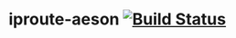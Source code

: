 # iproute-aeson [![Build Status](https://travis-ci.org/oldmanmike/iproute-aeson.svg)](https://travis-ci.org/oldmanmike/iproute-aeson)
